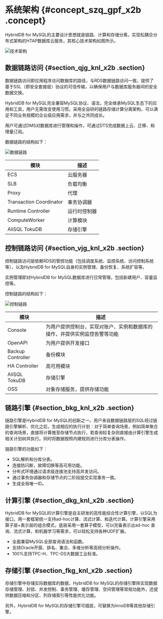 # 系统架构 {#concept_szq_gpf_x2b .concept}

HybridDB for MySQL的主要设计思想就是链路、计算和存储分离，实现松耦合分布式架构的HTAP数据库云服务，其核心技术架构如图所示。

![](images/10131_zh-CN.png "技术架构")

## 数据链路访问 {#section_qjg_knl_x2b .section}

数据链路访问即应用程序访问数据库的路径，与RDS数据链路访问一致。提供了基于SSL（即安全套接层）协议的可信传输，以确保用户与数据库服务器间的安全数据交换。

HybridDB for MySQL完全兼容MySQL协议、语法，完全继承MySQL生态下的应用和工具，用户无需改变使用习惯。采用全自研的链路存储计算分离架构，可以满足不同业务规模的企业级应用需求，并与之共同成长。

用户可通过DMS对数据库进行管理和操作，可通过DTS完成数据上云、迁移、和增量订阅。

数据链路的结构如下：

![](images/10132_zh-CN.png "数据链路")

|模块|描述|
|--|--|
|ECS|云服务器|
|SLB|负载均衡|
|Proxy|代理|
|Transaction Coordinator|事务协调器|
|Runtime Controller|运行时控制器|
|ComputeWorker|计算模块|
|AliSQL TokuDB|存储引擎|

## 控制链路访问 {#section_vjg_knl_x2b .section}

控制链路访问层依赖RDS的管控功能（包括调度系统、监控系统、访问控制系统等），以及HybridDB for MySQL自身的实例管理、备份恢复、系统扩容等。

实例管理即对HybridDB for MySQL数据库进行日常管理，包括新建用户、容量监控等。

控制链路的结构如下：

![](images/10133_zh-CN.png "控制链路")

|模块|描述|
|--|--|
|Console|为用户提供控制台，实现对账户、实例和数据库的操作，并提供实例监控告警等功能|
|OpenAPI|为用户提供开发接口|
|Backup Controller|备份模块|
|HA Controller|高可用模块|
|AliSQL TokuDB|存储引擎|
|OSS|对象存储服务，提供存储功能|

## 链路引擎 {#section_bkg_knl_x2b .section}

链路引擎是HybridDB for MySQL的创新之一。用户来自数据链路层的SQL经过链路引擎解析、优化之后，生成相应的执行计划：对于简单查询场景，例如简单聚合的查询场景，直接将计算推至存储节点执行，若查询较复杂则直接由计算引擎生成相关计划树并执行。同时将数据按照内建规则进行分库分表操作。

链路引擎的功能如下：

-   SQL解析和分库分表。
-   连接防闪断，故障切换等高可用功能。
-   分布式环境通过请求级连接池支持高并发访问。
-   通过事务协调器和存储节点的二阶段提交实现事务一致。
-   生成全局唯一ID。

## 计算引擎 {#section_dkg_knl_x2b .section}

HybridDB for MySQL的计算引擎是自主研发的高性能综合性计算引擎，以SQL为接口，用一套框架统一支持ad-hoc计算、流式计算、和迭代计算。计算引擎采用算子层+表示层的组合模式，底层采用一套算子模型，可以完备表示出ad-hoc 查询、流式计算，和机器学习等需求，可以轻松支持各种UDF扩展。

-   全面兼容MySQL全部查询语法和函数。
-   支持Oracle开窗、排名、集合、多维分析等高频分析操作。
-   100%支持TPC-H、TPC-DS大数据工业标准。

## 存储引擎 {#section_fkg_knl_x2b .section}

存储引擎中存储实际数据库的数据，HybridDB for MySQL的存储引擎除实现数据存储管理、封锁、并发控制、事务管理、缓存管理、空间管理等常规功能外，还提供数据压缩和分区、列存储索引等性能优化功能。

另外，HybridDB for MySQL的存储引擎可插拔，可替换为InnoDB等其他存储引擎。

